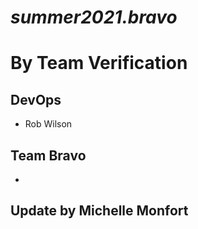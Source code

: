 # *summer2021.bravo*

# **By Team Verification**

## DevOps
- Rob Wilson

## Team Bravo

- 
## Update by Michelle Monfort
